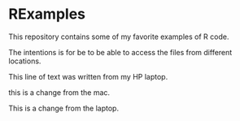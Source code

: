 # RExamples
This repository contains some of my favorite examples of R code.

The intentions is for be to be able to access the files from different locations.

This line of text was written from my HP laptop.

this is a change from the mac.

This is a change from the laptop.
